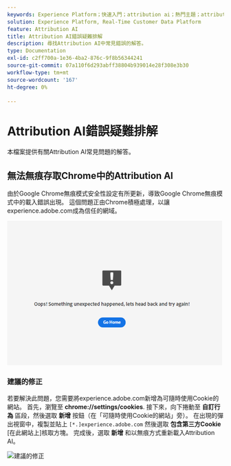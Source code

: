 ```yaml
---
keywords: Experience Platform；快速入門；attribution ai；熱門主題；attribution ai輸入；attribution ai輸出；attribution ai疑難排解；attribution ai錯誤
solution: Experience Platform, Real-Time Customer Data Platform
feature: Attribution AI
title: Attribution AI錯誤疑難排解
description: 尋找Attribution AI中常見錯誤的解答。
type: Documentation
exl-id: c2ff700a-1e36-4ba2-876c-9f8b56344241
source-git-commit: 07a110f6d293abff38804b939014e28f308e3b30
workflow-type: tm+mt
source-wordcount: '167'
ht-degree: 0%

---
```


# Attribution AI錯誤疑難排解

本檔案提供有關Attribution AI常見問題的解答。

## 無法無痕存取Chrome中的Attribution AI

由於Google Chrome無痕模式安全性設定有所更新，導致Google Chrome無痕模式中的載入錯誤出現。 這個問題正由Chrome積極處理，以讓experience.adobe.com成為信任的網域。

<img src="./images/faq/error.PNG" width="500" /><br />

### 建議的修正

若要解決此問題，您需要將experience.adobe.com新增為可隨時使用Cookie的網站。 首先，瀏覽至 **chrome://settings/cookies**. 接下來，向下捲動至 **自訂行為** 區段，然後選取 **新增** 按鈕（在「可隨時使用Cookie的網站」旁）。 在出現的彈出視窗中，複製並貼上 `[*.]experience.adobe.com` 然後選取 **包含第三方Cookie** [在此網站上]核取方塊。 完成後，選取 **新增** 和以無痕方式重新載入Attribution AI。

![建議的修正](./images/faq/cookies2.gif)
